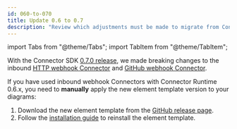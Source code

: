 ```yaml
---
id: 060-to-070
title: Update 0.6 to 0.7
description: "Review which adjustments must be made to migrate from Connector SDK 0.6.x to 0.7.0."
---
```


import Tabs from "@theme/Tabs";
import TabItem from "@theme/TabItem";

With the Connector SDK [0.7.0 release](https://github.com/camunda/connector-sdk/releases/tag/0.7.0), we made breaking changes to the inbound
[HTTP webhook Connector](../../../../components/connectors/out-of-the-box-connectors/http-webhook)
and [GitHub webhook Connector](../../../../components/connectors/out-of-the-box-connectors/github-webhook).

If you have used inbound webhook Connectors with Connector Runtime 0.6.x, you need to **manually**
apply the new element template version to your diagrams:

1. Download the new element template from the [GitHub release page](https://github.com/camunda/connectors-bundle/releases/tag/0.17.0).
2. Follow the [installation guide](../../../../components/modeler/desktop-modeler/element-templates/configuring-templates) to reinstall the element template.
